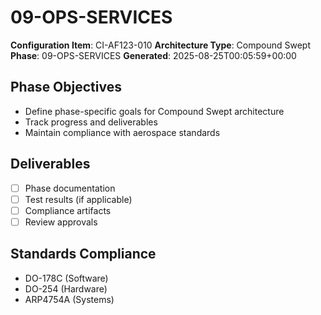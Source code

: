 # 09-OPS-SERVICES

**Configuration Item**: CI-AF123-010
**Architecture Type**: Compound Swept
**Phase**: 09-OPS-SERVICES
**Generated**: 2025-08-25T00:05:59+00:00

## Phase Objectives
- Define phase-specific goals for Compound Swept architecture
- Track progress and deliverables
- Maintain compliance with aerospace standards

## Deliverables
- [ ] Phase documentation
- [ ] Test results (if applicable)
- [ ] Compliance artifacts
- [ ] Review approvals

## Standards Compliance
- DO-178C (Software)
- DO-254 (Hardware)
- ARP4754A (Systems)
